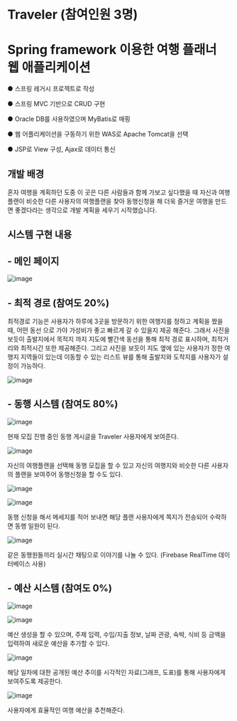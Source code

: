 # Traveler (참여인원 3명)
# Spring framework 이용한 여행 플래너 웹 애플리케이션

● 스프링 레거시 프로젝트로 작성

● 스프링 MVC 기반으로 CRUD 구현

● Oracle DB를 사용하였으며 MyBatis로 매핑

● 웹 어플리케이션을 구동하기 위한 WAS로 Apache Tomcat을 선택

● JSP로 View 구성, Ajax로 데이터 통신


## 개발 배경

혼자 여행을 계획하던 도중 이 곳은 다른 사람들과 함께 가보고 싶다했을 때 자신과 여행 플랜이 비슷한 다른 사용자의 여행플랜을 찾아 동행신청을 해 더욱 즐거운 여행을 만드면 좋겠다라는 생각으로 개발 계획을 세우기 시작했습니다.


## 시스템 구현 내용

## - 메인 페이지

![image](https://user-images.githubusercontent.com/96825988/147810801-abdeed53-2a06-4d2c-80b3-24ab2b347208.png)


## - 최적 경로 (참여도 20%)


 최적경로 기능은 사용자가 하루에 3곳을 방문하기 위한 여행지를 정하고 계획을 짰을 때, 어떤 동선 으로 가야 가성비가 좋고 빠르게 갈 수 있을지 제공 해준다. 그래서 사진을 보듯이 출발지에서 목적지 까지 지도에 빨간색 동선을 통해 최적 경로 표시하며, 최적거리와 최적시간 또한 제공해준다. 그리고 사진을 보듯이 지도 옆에 있는 사용자가 정한 여행지 지역들이 있는데 이동할 수 있는 리스트 뷰를 통해 출발지와 도착지를 사용자가 설정이 가능하다.


![image](https://user-images.githubusercontent.com/96825988/147810825-6aac4b06-9454-4a3d-80a6-6a50c24c81bb.png)



## - 동행 시스템 (참여도 80%)


![image](https://user-images.githubusercontent.com/96825988/147810927-9ed66f72-9fc0-45b3-a6f5-e9338d7c3da7.png)

현재 모집 진행 중인 동행 게시글을 Traveler 사용자에게 보여준다.

![image](https://user-images.githubusercontent.com/96825988/147811862-cc09769c-7f87-4816-a379-a20aef2b6072.png)

자신의 여행플랜을 선택해 동행 모집을 할 수 있고 자신의 여행지와 비슷한 다른 사용자의 플랜을 보여주어 동행신청을 할 수도 있다.

![image](https://user-images.githubusercontent.com/96825988/147810931-7e192421-8fd6-4b24-bd54-c8d27af67f52.png)

![image](https://user-images.githubusercontent.com/96825988/147810936-efb2318b-34f9-4963-9ff4-68326e880f4d.png)

동행 신청을 해서 메세지를 적어 보내면 해당 플랜 사용자에게 쪽지가 전송되어 수락하면 동행 일원이 된다.

![image](https://user-images.githubusercontent.com/96825988/147810942-f0ccd7eb-83c3-4462-ad55-1dcf9156ce5e.png)

같은 동행원들끼리 실시간 채팅으로 이야기를 나눌 수 있다. (Firebase RealTime 데이터베이스 사용)


## - 예산 시스템 (참여도 0%)


![image](https://user-images.githubusercontent.com/96825988/147811016-66469178-2cc3-4bbc-80f3-59e3e95d4ca8.png)

![image](https://user-images.githubusercontent.com/96825988/147811029-9b17c3d5-66b0-46e1-8d6a-fa07832d7066.png)

예산 생성을 할 수 있으며, 주제 입력, 수입/지출 정보, 날짜 관광, 숙박, 식비 등 금액을 입력하여 새로운 예산을 추가할 수 있다.

![image](https://user-images.githubusercontent.com/96825988/147811048-918573c7-fa81-4a4b-bc8d-4ee6d6771b71.png)

해당 일차에 대한 공개된 예산 추이를 시각적인 자료(그래프, 도표)를 통해 사용자에게 보여주도록 제공한다. 

![image](https://user-images.githubusercontent.com/96825988/147811054-c9781651-f4fa-4586-bf46-9f8943cc8bb6.png)

사용자에게 효율적인 여행 예산을 추천해준다.
